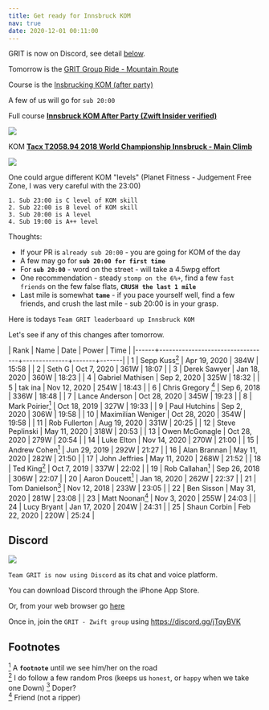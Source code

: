 ```yaml
---
title: Get ready for Innsbruck KOM
nav: true
date: 2020-12-01 00:11:00
---
```


GRIT is now on Discord, see detail [below](#discord).

Tomorrow is the [GRIT Group Ride - Mountain Route](https://zwiftpower.com/events.php?zid=1289864)

Course is the [Insbrucking KOM (after party)](https://zwiftinsider.com/route/kom-after-party)

A few of us will go for `sub 20:00`

Full course **[Innsbruck KOM After Party (Zwift Insider verified)](https://www.strava.com/segments/20539949)**

![](images/Innsbruck_KOM_After_Party_Zwift_Insider_verified.png)

KOM **[Tacx T2058.94 2018 World Championship Innsbruck - Main Climb](https://www.strava.com/segments/15830123 "you ready to go sub 20:00?")**

![](images/Tacx_T2058_94_2018_World_Championship_Innsbruck_Main_Climb.png)


One could argue different KOM "levels" (Planet Fitness - Judgement Free Zone, I was very
careful with the 23:00)

````
1. Sub 23:00 is C level of KOM skill
2. Sub 22:00 is B level of KOM skill
3. Sub 20:00 is A level
4. Sub 19:00 is A++ level
````

Thoughts:

- If your PR is `already sub 20:00` - you are going for KOM of the day
- A few may go for **`sub 20:00 for first time`**
- For **`sub 20:00`** - word on the street - will take a 4.5wpg effort
- One recommendation - steady `stomp on the 6%+`, find a few `fast friends`
  on the few false flats, **`CRUSH the last 1 mile`**
- Last mile is somewhat **`tame`** - if you pace yourself well, find a few
  friends, and crush the last mile - sub 20:00 is in your grasp.

Here is todays `Team GRIT leaderboard up Innsbruck KOM`

Let's see if any of this changes after tomorrow.


| Rank | Name                             | Date         | Power |  Time |
|------+----------------------------------+--------------+-------+-------|
|    1 | Sepp Kuss[<sup>2</sup>](#2)      | Apr 19, 2020 | 384W  | 15:58 |
|    2 | Seth G                           | Oct 7, 2020  | 361W  | 18:07 |
|    3 | Derek Sawyer                     | Jan 18, 2020 | 360W  | 18:23 |
|    4 | Gabriel Mathisen                 | Sep 2, 2020  | 325W  | 18:32 |
|    5 | tak ina                          | Nov 12, 2020 | 254W  | 18:43 |
|    6 | Chris Gregory [<sup>4</sup>](#4) | Sep 6, 2018  | 336W  | 18:48 |
|    7 | Lance Anderson                   | Oct 28, 2020 | 345W  | 19:23 |
|    8 | Mark Poirier[<sup>1</sup>](#1)   | Oct 18, 2019 | 327W  | 19:33 |
|    9 | Paul Hutchins                    | Sep 2, 2020  | 306W  | 19:58 |
|   10 | Maximilian Weniger               | Oct 28, 2020 | 354W  | 19:58 |
|   11 | Rob Fullerton                    | Aug 19, 2020 | 331W  | 20:25 |
|   12 | Steve Peplinski                  | May 11, 2020 | 318W  | 20:53 |
|   13 | Owen McGonagle                   | Oct 28, 2020 | 279W  | 20:54 |
|   14 | Luke Elton                       | Nov 14, 2020 | 270W  | 21:00 |
|   15 | Andrew Cohen[<sup>1</sup>](#1)   | Jun 29, 2019 | 292W  | 21:27 |
|   16 | Alan Brannan                     | May 11, 2020 | 282W  | 21:50 |
|   17 | John Jeffries                    | May 11, 2020 | 268W  | 21:52 |
|   18 | Ted King[<sup>2</sup>](#2)       | Oct 7, 2019  | 337W  | 22:02 |
|   19 | Rob Callahan[<sup>1</sup>](#1)   | Sep 26, 2018 | 306W  | 22:07 |
|   20 | Aaron Doucett[<sup>1</sup>](#1)  | Jan 18, 2020 | 262W  | 22:37 |
|   21 | Tom Danielson[<sup>3</sup>](#3)  | Nov 12, 2018 | 233W  | 23:05 |
|   22 | Ben Sisson                       | May 31, 2020 | 281W  | 23:08 |
|   23 | Matt Noonan[<sup>4</sup>](#4)    | Nov 3, 2020  | 255W  | 24:03 |
|   24 | Lucy Bryant                      | Jan 17, 2020 | 204W  | 24:31 |
|   25 | Shaun Corbin                     | Feb 22, 2020 | 220W  | 25:24 |


## **Discord**

![](images/discord.png)

`Team GRIT is now using Discord` as its chat and voice platform.

You can download Discord through the iPhone App Store.

Or, from your web browser go [here](https://discord.com/login)

Once in, join the `GRIT - Zwift group` using <https://discord.gg/jTqyBVK>
  

## **Footnotes**

[<sup>1</sup>](#1) <a class="anchor" id="1"></a> A **`footnote`** until we see him/her on the road<br>
[<sup>2</sup>](#2) <a class="anchor" id="2"></a> I do follow a few random Pros (keeps us `honest`, or `happy` when we take one Down)
[<sup>3</sup>](#3) <a class="anchor" id="3"></a> Doper? <br>
[<sup>4</sup>](#4) <a class="anchor" id="4"></a> Friend (not a ripper) <br>

